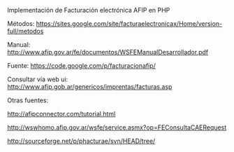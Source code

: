 Implementación de Facturación electrónica AFIP en PHP

Métodos: https://sites.google.com/site/facturaelectronicax/Home/version-full/metodos

Manual: http://www.afip.gov.ar/fe/documentos/WSFEManualDesarrollador.pdf

Fuente: https://code.google.com/p/facturacionafip/

Consultar vía web ui: http://www.afip.gob.ar/genericos/imprentas/facturas.asp


Otras fuentes:

http://afipconnector.com/tutorial.html

http://wswhomo.afip.gov.ar/wsfe/service.asmx?op=FEConsultaCAERequest

http://sourceforge.net/p/phacturae/svn/HEAD/tree/
